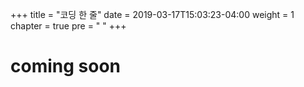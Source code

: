 +++
title = "코딩 한 줄"
date = 2019-03-17T15:03:23-04:00
weight = 1
chapter = true
pre = "<i class='fas fa-code'></i> "
+++


# coming soon


